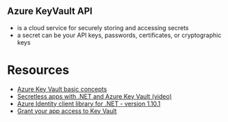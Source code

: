 Azure KeyVault API
---
- is a cloud service for securely storing and accessing secrets
- a secret can be your API keys, passwords, certificates, or cryptographic keys


# Resources
- [Azure Key Vault basic concepts](https://learn.microsoft.com/en-us/azure/key-vault/general/basic-concepts)
- [Secretless apps with .NET and Azure Key Vault (video)](https://www.youtube.com/watch?v=f8Hf-YUrC10)
- [Azure Identity client library for .NET - version 1.10.1](https://learn.microsoft.com/en-us/dotnet/api/overview/azure/identity-readme?view=azure-dotnet)
- [Grant your app access to Key Vault](https://learn.microsoft.com/en-us/azure/azure-app-configuration/use-key-vault-references-dotnet-core?tabs=core6x#grant-your-app-access-to-key-vault)
